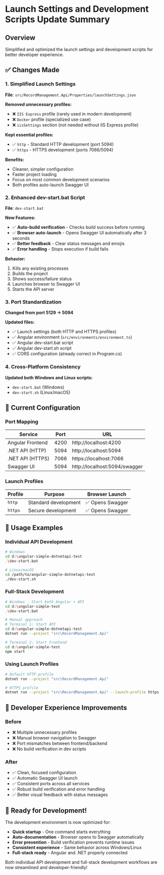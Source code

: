 # Launch Settings and Development Scripts Update Summary

## Overview
Simplified and optimized the launch settings and development scripts for better developer experience.

## ✅ **Changes Made**

### 1. **Simplified Launch Settings**
**File**: `src/RecordManagement.Api/Properties/launchSettings.json`

**Removed unnecessary profiles:**
- ❌ `IIS Express` profile (rarely used in modern development)
- ❌ `Docker` profile (specialized use case)
- ❌ `iisSettings` section (not needed without IIS Express profile)

**Kept essential profiles:**
- ✅ `http` - Standard HTTP development (port 5094)
- ✅ `https` - HTTPS development (ports 7066/5094)

**Benefits:**
- Cleaner, simpler configuration
- Faster project loading
- Focus on most common development scenarios
- Both profiles auto-launch Swagger UI

### 2. **Enhanced dev-start.bat Script**
**File**: `dev-start.bat`

**New Features:**
- ✅ **Auto-build verification** - Checks build success before running
- ✅ **Browser auto-launch** - Opens Swagger UI automatically after 3 seconds
- ✅ **Better feedback** - Clear status messages and emojis
- ✅ **Error handling** - Stops execution if build fails

**Behavior:**
1. Kills any existing processes
2. Builds the project
3. Shows success/failure status
4. Launches browser to Swagger UI
5. Starts the API server

### 3. **Port Standardization**
**Changed from port 5129 → 5094**

**Updated files:**
- ✅ Launch settings (both HTTP and HTTPS profiles)
- ✅ Angular environment (`src/environments/environment.ts`)
- ✅ Angular dev-start.bat script
- ✅ Angular dev-start.sh script
- ✅ CORS configuration (already correct in Program.cs)

### 4. **Cross-Platform Consistency**
**Updated both Windows and Linux scripts:**
- `dev-start.bat` (Windows)
- `dev-start.sh` (Linux/macOS)

## 🎯 **Current Configuration**

### Port Mapping
| Service | Port | URL |
|---------|------|-----|
| Angular Frontend | 4200 | http://localhost:4200 |
| .NET API (HTTP) | 5094 | http://localhost:5094 |
| .NET API (HTTPS) | 7066 | https://localhost:7066 |
| Swagger UI | 5094 | http://localhost:5094/swagger |

### Launch Profiles
| Profile | Purpose | Browser Launch |
|---------|---------|-----------------|
| `http` | Standard development | ✅ Opens Swagger |
| `https` | Secure development | ✅ Opens Swagger |

## 🚀 **Usage Examples**

### Individual API Development
```bash
# Windows
cd d:\angular-simple-dotnetapi-test
.\dev-start.bat

# Linux/macOS  
cd /path/to/angular-simple-dotnetapi-test
./dev-start.sh
```

### Full-Stack Development
```bash
# Windows - Start both Angular + API
cd d:\angular-simple-test
.\dev-start.bat

# Manual approach
# Terminal 1: Start API
cd d:\angular-simple-dotnetapi-test
dotnet run --project "src\RecordManagement.Api"

# Terminal 2: Start Frontend
cd d:\angular-simple-test  
npm start
```

### Using Launch Profiles
```bash
# Default HTTP profile
dotnet run --project "src\RecordManagement.Api"

# HTTPS profile
dotnet run --project "src\RecordManagement.Api" --launch-profile https
```

## 🔧 **Developer Experience Improvements**

### Before
- ❌ Multiple unnecessary profiles
- ❌ Manual browser navigation to Swagger
- ❌ Port mismatches between frontend/backend
- ❌ No build verification in dev scripts

### After  
- ✅ Clean, focused configuration
- ✅ Automatic Swagger UI launch
- ✅ Consistent ports across all services
- ✅ Robust build verification and error handling
- ✅ Better visual feedback with status messages

## 🎉 **Ready for Development!**

The development environment is now optimized for:
- **Quick startup** - One command starts everything
- **Auto-documentation** - Browser opens to Swagger automatically  
- **Error prevention** - Build verification prevents runtime issues
- **Consistent experience** - Same behavior across Windows/Linux
- **Full-stack ready** - Angular and .NET properly connected

Both individual API development and full-stack development workflows are now streamlined and developer-friendly!
